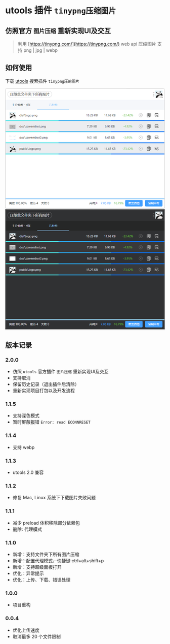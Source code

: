 # utools 插件 `tinypng压缩图片`

## 仿照官方 `图片压缩` 重新实现UI及交互

> 利用 [https://tinypng.com/](https://tinypng.com/) web api 压缩图片 支持 png | jpg | webp

## 如何使用

下载 [utools](https://u.tools/) 搜索插件 `tinypng压缩图片`

![screenshot](./doc/screenshot.png)
![screenshot](./doc/screenshot2.png)

## 版本记录


### 2.0.0
- 仿照 `utools` 官方插件 `图片压缩` 重新实现UI及交互
- 支持取消
- 保留历史记录（退出插件后清除）
- 重新实现项目打包以及开发流程

### 1.1.5

- 支持深色模式
- 暂时屏蔽报错 `Error: read ECONNRESET`

### 1.1.4

- 支持 webp

### 1.1.3

- utools 2.0 兼容

### 1.1.2

- 修复 Mac, Linux 系统下下载图片失败问题

### 1.1.1

- 减少 preload 体积移除部分依赖包
- 删除: 代理模式

### 1.1.0

- 新增：支持文件夹下所有图片压缩
- ~~新增：配置代理模式，快捷键 ctrl+alt+shift+p~~
- 新增：支持超级面板打开
- 优化：异常提示
- 优化：上传、下载、错误处理

### 1.0.0

- 项目重构

### 0.0.4

- 优化上传速度
- 取消最多 20 个文件限制
